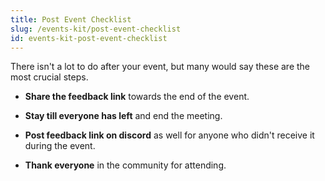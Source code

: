 ```yaml
---
title: Post Event Checklist
slug: /events-kit/post-event-checklist
id: events-kit-post-event-checklist
---
```

There isn't a lot to do after your event, but many would say these are the most crucial steps. 
-  **Share the feedback link** towards the end of the event.

-  **Stay till everyone has left** and end the meeting.
-  **Post feedback link on discord** as well for anyone who didn't receive it during the event.
-  **Thank everyone** in the community for attending.